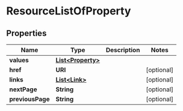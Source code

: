 

# ResourceListOfProperty


## Properties

Name | Type | Description | Notes
------------ | ------------- | ------------- | -------------
**values** | [**List&lt;Property&gt;**](Property.md) |  | 
**href** | **URI** |  |  [optional]
**links** | [**List&lt;Link&gt;**](Link.md) |  |  [optional]
**nextPage** | **String** |  |  [optional]
**previousPage** | **String** |  |  [optional]



